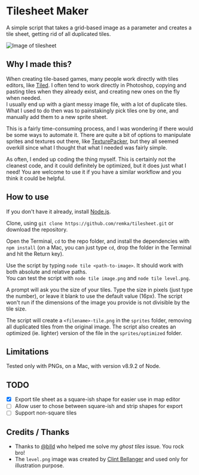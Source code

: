# Tilesheet Maker  

A simple script that takes a grid-based image as a parameter and creates a tile sheet, getting rid of all duplicated tiles.  

![Image of tilesheet](https://i.imgur.com/RvWxJAq.png)

## Why I made this?

When creating tile-based games, many people work directly with tiles editors, like [Tiled](https://www.mapeditor.org/). I often tend to work directly in Photoshop, copying and pasting tiles when they already exist, and creating new ones on the fly when needed.  
I usually end up with a giant messy image file, with a lot of duplicate tiles. What I used to do then was to painstakingly pick tiles one by one, and manually add them to a new sprite sheet.

This is a fairly time-consuming process, and I was wondering if there would be some ways to automate it. There are quite a bit of options to manipulate sprites and textures out there, like [TexturePacker](https://www.codeandweb.com/texturepacker), but they all seemed overkill since what I thought that what I needed was fairly simple.  

As often, I ended up coding the thing myself. This is certainly not the cleanest code, and it could definitely be optimized, but it does just what I need! You are welcome to use it if you have a similar workflow and you think it could be helpful.    


## How to use    

If you don't have it already, install [Node.js](https://nodejs.org/en/).  

Clone, using `git clone https://github.com/remka/tilesheet.git` or download the repository.  

Open the Terminal, `cd` to the repo folder, and install the dependencies with `npm install` (on a Mac, you can just type `cd`, drop the folder in the Terminal and hit the Return key).  

Use the script by typing `node tile <path-to-image>`. It should work with both absolute and relative paths.  
You can test the script with `node tile image.png` and `node tile level.png`.  

A prompt will ask you the size of your tiles. Type the size in pixels (just type the number), or leave it blank to use the default value (16px). The script won't run if the dimensions of the image you provide is not divisible by the tile size.  

The script will create a `<filename>-tile.png` in the `sprites` folder, removing all duplicated tiles from the original image. The script also creates an optimized (ie. lighter) version of the file in the `sprites/optimized` folder.  

## Limitations  

Tested only with PNGs, on a Mac, with version v8.9.2 of Node.  

## TODO

- [x] Export tile sheet as a square-ish shape for easier use in map editor     
- [ ] Allow user to chose between square-ish and strip shapes for export  
- [ ] Support non-square tiles    

## Credits / Thanks  

* Thanks to [@blld](https://github.com/blldand-tiles) who helped me solve my *ghost tiles* issue. You rock bro!    
* The `level.png` image was created by [Clint Bellanger](https://opengameart.org/forumtopic/feedback-on-16px-robots-and-tiles) and used only for illustration purpose.    
